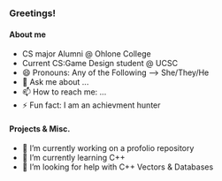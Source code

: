 ### Greetings!

#### About me
+ CS major Alumni @ Ohlone College
+ Current CS:Game Design student @ UCSC
+ 😄 Pronouns: Any of the Following --> She/They/He
+ 💬 Ask me about ...
+ 📫 How to reach me: ...
+ ⚡ Fun fact: I am an achievment hunter

#### Projects & Misc.
- 🔭 I’m currently working on a profolio repository
- 🌱 I’m currently learning C++
- 🤔 I’m looking for help with C++ Vectors & Databases

